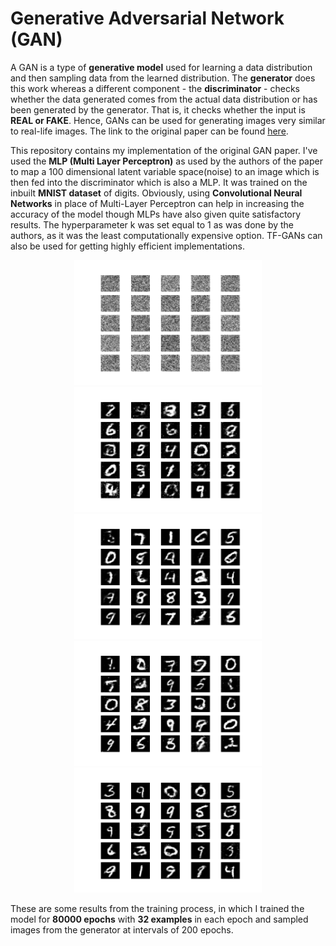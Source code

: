 # Generative Adversarial Network (GAN)
A GAN is a type of **generative model** used for learning a data distribution and then sampling data from the learned distribution. The **generator** does this work whereas a different component - the **discriminator** - checks whether the data generated comes from the actual data distribution or has been generated by the generator. That is, it checks whether the input is **REAL or FAKE**. Hence, GANs can be used for generating images very similar to real-life images. The link to the original paper can be found [here](https://arxiv.org/pdf/1406.2661.pdf).

This repository contains my implementation of the original GAN paper. I've used the **MLP (Multi Layer Perceptron)** as used by the authors of the paper to map a 100 dimensional latent variable space(noise) to an image which is then fed into the discriminator which is also a MLP. It was trained on the inbuilt **MNIST dataset** of digits. Obviously, using **Convolutional Neural Networks** in place of Multi-Layer Perceptron can help in increasing the accuracy of the model though MLPs have also given quite satisfactory results. The hyperparameter k was set equal to 1 as was done by the authors, as it was the least computationally expensive option. TF-GANs can also be used for getting highly efficient implementations.

<p align="center">
  <img width="300" height="200" src="https://github.com/Terabyte17/GAN-for-MNIST/blob/master/images/1.png"/>
  <img width="300" height="200" src="https://github.com/Terabyte17/GAN-for-MNIST/blob/master/images/2.png"/>
  <img width="300" height="200" src="https://github.com/Terabyte17/GAN-for-MNIST/blob/master/images/3.png"/>
  <img width="300" height="200" src="https://github.com/Terabyte17/GAN-for-MNIST/blob/master/images/4.png"/>
  <img width="300" height="200" src="https://github.com/Terabyte17/GAN-for-MNIST/blob/master/images/5.png"/>
</p>

These are some results from the training process, in which I trained the model for **80000 epochs** with **32 examples** in each epoch and sampled images from the generator at intervals of 200 epochs.
